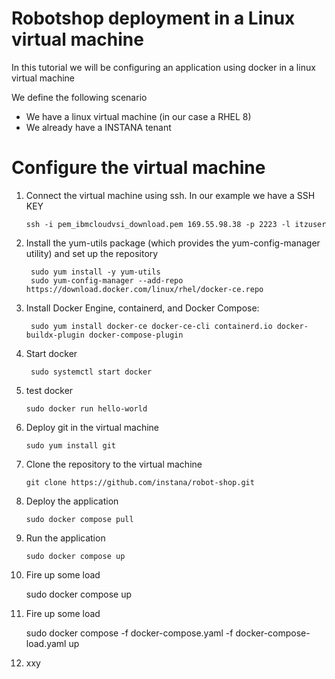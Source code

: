 # Robotshop deployment in a Linux virtual machine

In this tutorial we will be configuring an application using docker in a linux virtual machine

We define the following scenario
- We have a linux virtual machine (in our case a RHEL 8)
- We already have a INSTANA tenant

Configure the virtual machine
=

1. Connect the virtual machine using ssh. In our example we have a SSH KEY

       ssh -i pem_ibmcloudvsi_download.pem 169.55.98.38 -p 2223 -l itzuser
   
2. Install the yum-utils package (which provides the yum-config-manager utility) and set up the repository

        sudo yum install -y yum-utils
        sudo yum-config-manager --add-repo https://download.docker.com/linux/rhel/docker-ce.repo

   
3. Install Docker Engine, containerd, and Docker Compose:

        sudo yum install docker-ce docker-ce-cli containerd.io docker-buildx-plugin docker-compose-plugin
   
4. Start docker

        sudo systemctl start docker

5. test docker

       sudo docker run hello-world

6. Deploy git in the virtual machine

       sudo yum install git

7. Clone the repository to the virtual machine

       git clone https://github.com/instana/robot-shop.git

8. Deploy the application

       sudo docker compose pull

9. Run the application

       sudo docker compose up

10. Fire up some load

       sudo docker compose up
    
10. Fire up some load
       
       
       sudo docker compose -f docker-compose.yaml -f docker-compose-load.yaml up
    

12. xxy
